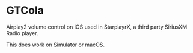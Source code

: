 # GTCola
 Airplay2 volume control on iOS used in StarplayrX, a third party SiriusXM Radio player.
 
 This does work on Simulator or macOS.
